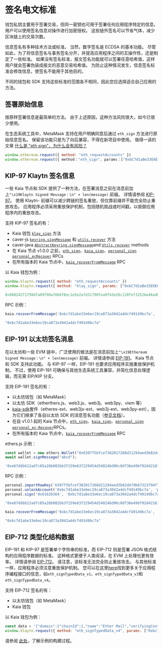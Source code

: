 # 签名电文标准

钱包私钥主要用于签署交易，但同一密钥也可用于签署任何应用程序特定的信息。 用户可以使用签名信息对操作进行加密授权。 这些链外签名可以节省气体，减少区块链上的交易次数。

信息签名有多种技术方法或标准。 当然，数字签名是 ECDSA 的基本功能。 尽管如此，为了将信息签名与事务签名分开，并提高应用程序之间的互操作性，还是制定了一些标准。 如果没有签名标准，报文签名功能就可以签署任意哈希值，这样用户就会签署伪装成报文的恶意交易哈希值。 为防止这种情况发生，信息签名标准会修改信息，使签名不能用于其他目的。

不同的钱包和 SDK 支持这些标准的范围各不相同，因此您应选择适合自己应用的方法。

## 签署原始信息

按原样签署信息是最简单的方法。 由于上述原因，这种方法风险很大，如今已很少使用。

在生态系统工具中，MetaMask 支持在用户明确同意后通过 `eth_sign` 方法进行原始信息签名。 保留该功能只是为了向后兼容，不得在新项目中使用。 值得一读的文章 [什么是 "eth sign"，为什么会有风险？](https://support.metamask.io/privacy-and-security/what-is-eth_sign-and-why-is-it-a-risk/)

```js
window.ethereum.request({ method: "eth_requestAccounts" })
window.ethereum.request({ method："eth_sign", params：["0xbC7d1aBe33E6EC19cA873A3042A4DCF49149BC7A", "0x00112233445566778899aabbccddeeff00112233445566778899aabbccddeeff"]}).then(console.log)
```

## KIP-97 Klaytn 签名信息

一些 Kaia 节点和 SDK 提供了一种方法，在签署消息之前在消息前加上`"\x19Klaytn Signed Message：\n" + len(message)` 前缀。 详情请参阅 [KIP-97](https://kips.kaia.io/KIPs/kip-97)。 使用 Klaytn- 前缀可以减少跨链的签名重放，但仅靠前缀并不能完全防止重放攻击。 应用程序必须采用重放保护机制，包括随机挑战或时间戳，以抵御应用程序内的重放攻击。

支持 KIP-97 签名的有：

- Kaia 钱包 [`klay_sign`](https://docs.kaiawallet.io/api_reference/caver_methods#caverklaysign) 方法
- caver-js [`keyring.signMessage`](../sdk/caver-js/api/caver-wallet/keyring) 和 [`utils.recover`](../sdk/caver-js/api/caver.utils) 方法
- caver-java [`AbstractKeyring.signMessage​`](https://javadoc.io/doc/com.klaytn.caver/core/latest/com/klaytn/caver/wallet/keyring/AbstractKeyring.html) and [`Utils.recover`](https://javadoc.io/doc/com.klaytn.caver/core/latest/com/klaytn/caver/utils/Utils.html) methods
- 在 Kaia 节点 v1.0.0 之前，[`eth_sign`](../json-rpc/eth/sign)、[`kaia_sign`](../json-rpc/kaia/sign)、[`personal_sign`](../json-rpc/personal/sign) [`personal_ecRecover`](../json-rpc/personal/ec-recover) RPCs
- 在所有版本的 Kaia 节点中，[`kaia_recoverFromMessage`](../json-rpc/kaia/recover-from-message) RPC

以 Kaia 钱包为例：

```js
window.klaytn.request({ method: "eth_requestAccounts" })
window.klaytn.request({ method: "klay_sign", params: ["0xbC7d1aBe33E6EC19cA873A3042A4DCF49149BC7A", "0x61626364"] }).then(console.log)

0x90824271750d7a09f90a76b6f8ec1e5e2afd31790fea9f43e26c120fef3152be46ad09c76f87bd6c495859fa37127754f1f0780180df53eda80034dac036b8d31b
```

RPC 示例：

```js
kaia.recoverFromMessage('0xbc7d1abe33e6ec19ca873a3042a4dcf49149bc7a', '0x61626364','0x90824271750d7a09f90a76b6f8ec1e5e2afd31790fea9f43e26c120fef3152be46ad09c76f87bd6c495859fa37127754f1f0780180df53eda80034dac036b8d31b', 'latest')

"0xbc7d1abe33e6ec19ca873a3042a4dcf49149bc7a"
```

## EIP-191 以太坊签名消息

在以太坊和一些 EVM 链中，广泛使用的做法是在消息前加上`"\x19Ethereum Signed Message：\n" + len(message)` 前缀。 详情请参阅 [EIP-191](https://eips.ethereum.org/EIPS/eip-191)。 Kaia 节点和 SDK 支持此功能。 与 KIP-97 一样，EIP-191 也要求应用程序实施重放保护机制。 不过，使用 EIP-191 可确保与其他生态系统工具兼容，并简化信息处理逻辑，而无需 EIP/KIP 分支。

支持 EIP-191 签名的有：

- 以太坊钱包（如 MetaMask）
- 以太坊 SDK（etherthers.js、web3.js、web3j、web3py、viem 等）
- [kaia-sdk](https://github.com/kaiachain/kaia-sdk)套件（etheres-ext、web3js-ext、web3j-ext、web3py-ext），因为它们继承了各自以太坊 SDK 的消息签名功能（[参见文档](../sdk)）。
- 在自 v1.0.1 起的 Kaia 节点中，[`eth_sign`](../json-rpc/eth/sign)、[`kaia_sign`](../json-rpc/kaia/sign)、[`personal_sign`](../json-rpc/personal/sign) [`personal_ec-Recover`](../json-rpc/personal/ec-recover)RPCs。
- 在所有版本的 Kaia 节点中，[`kaia_recoverFromMessage`](../json-rpc/kaia/recover-from-message) RPC

ethers.js 示例：

```js
const wallet = new ethers.Wallet("0x6397f5bfcef382017268d21294aed3b82d479b67323f94f7065d92a43643f20f");
await wallet.signMessage("abcd");

'0xe67ddbb12ad7c85a28b082bb3f159e637229454d34824bd96c0df38e49bf92d42167ffba7565855585de0c32407b0622b0b66fdfe7bd6566d4a19ca40b39ec631b'
```

RPC 示例：

```js
personal.importRawKey('6397f5bfcef382017268d21294aed3b82d479b67323f94f7065d92a43643f20f', 'pass')
personal.unlockAccount('0xbc7d1abe33e6ec19ca873a3042a4dcf49149bc7a', 'pass')
personal.sign('0x61626364', '0xbc7d1abe33e6ec19ca873a3042a4dcf49149bc7a', 'pass')

"0xe67ddbb12ad7c85a28b082bb3f159e637229454d34824bd96c0df38e49bf92d42167ffba7565855585de0c32407b0622b0b66fdfe7bd6566d4a19ca40b39ec631b"
```

```js
kaia.recoverFromMessage('0xbc7d1abe33e6ec19ca873a3042a4dcf49149bc7a', '0x61626364','0xe67ddbb12ad7c85a28b082bb3f159e637229454d34824bd96c0df38e49bf92d42167ffba7565855585de0c32407b0622b0b66fdfe7bd6566d4a19ca40b39ec631b', 'latest')

"0xbc7d1abe33e6ec19ca873a3042a4dcf49149bc7a"
```

## EIP-712 类型化结构数据

EIP-191 和 KIP-97 是签署单个字符串的标准，而 EIP-712 则是签署 JSON 格式结构的应用程序数据的标准。 这种格式更便于人类阅读，在 EVM 上处理也更有效率。 详情请参阅 [EIP-712](https://eips.ethereum.org/EIPS/eip-712)。 请注意，该标准无法完全防止重放攻击。 与其他标准一样，应用程序必须注意重放保护机制。 您可以在这里[here](https://docs.metamask.io/wallet/concepts/signing-methods/)找到更多关于应用程序编程接口的信息，如`eth_signTypedData_v1`、`eth_signTypedData_v3`和`eth_signTypedData_v4`。

支持 EIP-712 签名的有：

- 以太坊钱包（如 MetaMask）
- Kaia 钱包

以 Kaia 钱包为例：

```js
const data = '{"domain":{"chainId":1,"name":"Ether Mail","verifyingContract":"0xCcCCccccCCCCcCCCCCCcCcCccCcCCCcCcccccccC","version":"1"},"message":{"contents":"Hello, Bob!","attachedMoneyInEth":4.2,"from":{"name":"Cow","wallets":["0xCD2a3d9F938E13CD947Ec05AbC7FE734Df8DD826","0xDeaDbeefdEAdbeefdEadbEEFdeadbeEFdEaDbeeF"]},"to":[{"name":"Bob","wallets":["0xbBbBBBBbbBBBbbbBbbBbbbbBBbBbbbbBbBbbBBbB","0xB0BdaBea57B0BDABeA57b0bdABEA57b0BDabEa57","0xB0B0b0b0b0b0B000000000000000000000000000"]}]},"primaryType":"Mail","types":{"EIP712Domain":[{"name":"name","type":"string"},{"name":"version","type":"string"},{"name":"chainId","type":"uint256"},{"name":"verifyingContract","type":"address"}],"Group":[{"name":"name","type":"string"},{"name":"members","type":"Person[]"}],"Mail":[{"name":"from","type":"Person"},{"name":"to","type":"Person[]"},{"name":"contents","type":"string"}],"Person":[{"name":"name","type":"string"},{"name":"wallets","type":"address[]"}]}}';
window.klaytn.request({ method: "eth_signTypedData_v4", params: ["0xbc7d1abe33e6ec19ca873a3042a4dcf49149bc7a", data] })
```

请参阅 [此处](https://docs.metamask.io/wallet/how-to/sign-data/)，了解示例的构建过程。

